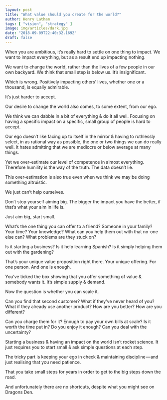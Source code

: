 ```yaml
---
layout: post
title: "What value should you create for the world?"
author: Henry Latham
tags: [ "vision", "strategy" ]
image: img/articles/dark.jpg
date: "2018-09-09T22:40:32.169Z"
draft: false
---
```


When you are ambitious, it’s really hard to settle on one thing to impact. We want to impact everything, but as a result end up impacting nothing.

We want to change the world, rather than the lives of a few people in our own backyard. We think that small step is below us. It’s insignificant.

Which is wrong. Positively impacting others’ lives, whether one or a thousand, is equally admirable.

It’s just harder to accept.

Our desire to change the world also comes, to some extent, from our ego.

We think we can dabble in a bit of everything & do it all well. Focusing on having a specific impact on a specific, small group of people is hard to accept.

Our ego doesn’t like facing up to itself in the mirror & having to ruthlessly select, in as rational way as possible, the one or two things we can do really well. It hates admitting that we are mediocre or below average at many things.

Yet we over-estimate our level of competence in almost everything. Therefore humility is the way of the truth. The data doesn’t lie.

This over-estimation is also true even when we think we may be doing something altruistic.

We just can’t help ourselves.


Don’t stop yourself aiming big. The bigger the impact you have the better, if that’s what your aim in life is.

Just aim big, start small.

What’s the one thing you can offer to a friend? Someone in your family? Your time? Your knowledge? What can you help them out with that no-one else can? What problems are they stuck on?

Is it starting a business? Is it help learning Spanish? Is it simply helping them out with the gardening?

That’s your unique value proposition right there. Your unique offering. For one person. And one is enough.

You’ve ticked the box showing that you offer something of value & somebody wants it. It’s simple supply & demand.

Now the question is whether you can scale it.

Can you find that second customer? What if they’ve never heard of you? What if they already use another product? How are you better? How are you different?

Can you charge them for it? Enough to pay your own bills at scale? Is it worth the time put in? Do you enjoy it enough? Can you deal with the uncertainty?

Starting a business & having an impact on the world isn’t rocket science. It just requires you to start small & ask simple questions at each step.

The tricky part is keeping your ego in check & maintaining discipline — and just realising that you need patience.

That you take small steps for years in order to get to the big steps down the road.

And unfortunately there are no shortcuts, despite what you might see on Dragons Den.
